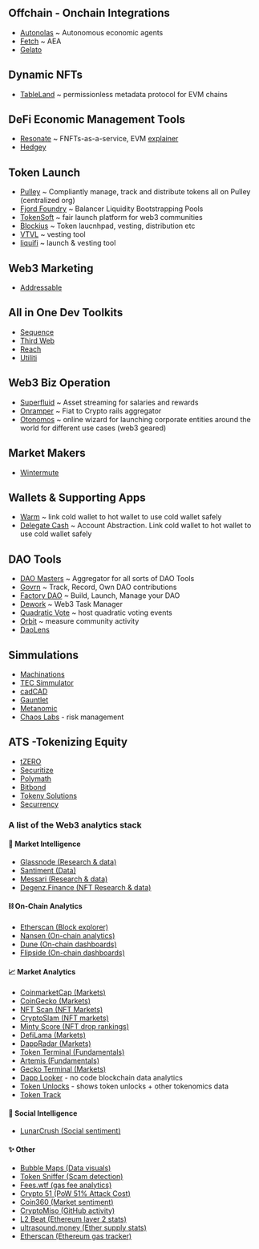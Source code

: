 ## Offchain - Onchain Integrations

- [Autonolas](https://www.autonolas.network/) ~ Autonomous economic agents
- [Fetch](https://fetch.ai/) ~ AEA
- [Gelato](https://www.gelato.network/)

## Dynamic NFTs

- [TableLand](https://tableland.xyz/) ~ permissionless metadata protocol for EVM chains

## DeFi Economic Management Tools

- [Resonate](https://www.resonate.finance/) ~ FNFTs-as-a-service, EVM [explainer](https://revestfinance.medium.com/resonate-launch-details-54d2042de9a5)
- [Hedgey](https://hedgey.finance/)

## Token Launch

- [Pulley](https://pulley.com/products/crypto) ~ Compliantly manage, track and distribute tokens all on Pulley (centralized org)
- [Fjord Foundry](https://fjordfoundry.com/) ~ Balancer Liquidity Bootstrapping Pools
- [TokenSoft](https://www.tokensoft.io/) ~ fair launch platform for web3 communities
- [Blockius](https://blockius.io/) ~ Token laucnhpad, vesting, distribution etc
- [VTVL](https://vtvl.io/) ~ vesting tool
- [liquifi](https://www.liquifi.finance/) ~ launch & vesting tool

## Web3 Marketing

- [Addressable](https://www.addressable.io/)


## All in One Dev Toolkits

- [Sequence](https://sequence.xyz/)
- [Third Web](https://thirdweb.com/)
- [Reach](https://www.reach.sh/)
- [Utiliti](https://www.utiliti.ai/)


## Web3 Biz Operation

- [Superfluid](https://www.superfluid.finance/) ~ Asset streaming for salaries and rewards
- [Onramper](https://onramper.com/) ~ Fiat to Crypto rails aggregator
- [Otonomos](https://otonomos.com/) ~ online wizard for launching corporate entities around the world for different use cases (web3 geared)

## Market Makers

- [Wintermute](https://www.wintermute.com/)


## Wallets & Supporting Apps

- [Warm](https://warm.xyz) ~ link cold wallet to hot wallet to use cold wallet safely
- [Delegate Cash](https://delegate.cash/) ~ Account Abstraction. Link cold wallet to hot wallet to use cold wallet safely

## DAO Tools

- [DAO Masters](https://www.daomasters.xyz/) ~ Aggregator for all sorts of DAO Tools
- [Govrn](https://linktr.ee/Govrn) ~ Track, Record, Own DAO contributions
- [Factory DAO](https://www.factorydao.xyz/) ~ Build, Launch, Manage your DAO
- [Dework](https://dework.xyz/) ~ Web3 Task Manager
- [Quadratic Vote](https://quadraticvote.co/) ~ host quadratic voting events
- [Orbit](https://orbit.love/) ~ measure community activity
- [DaoLens](https://www.daolens.com/blog)

## Simmulations

- [Machinations](https://machinations.io/)
- [TEC Simmulator](https://config.tecommons.org/config/1)
- [cadCAD](https://cadcad.org/)
- [Gauntlet](https://gauntlet.network/)
- [Metanomic](https://www.metanomic.net/)
- [Chaos Labs](https://chaoslabs.xyz/) - risk management

## ATS -Tokenizing Equity

- [tZERO](https://www.tzero.com/)    
- [Securitize](https://securitize.io/)    
- [Polymath](https://polymath.network/)    
- [Bitbond](https://www.bitbond.com/)    
- [Tokeny Solutions](https://tokeny.com/)        
- [Securrency](https://securrency.com/)

### A list of the Web3 analytics stack 

#### 🧠 Market Intelligence
- [Glassnode (Research & data)](https://lnkd.in/e5t97RCE)
- [Santiment (Data)](https://santiment.net/)
- [Messari (Research & data)](https://lnkd.in/eZDnsMbK)
- [Degenz.Finance (NFT Research & data)](https://www.degenz.finance/)

#### ⛓️ On-Chain Analytics
- [Etherscan (Block explorer)](https://etherscan.io/)
- [Nansen (On-chain analytics)](https://pro.nansen.ai/)
- [Dune (On-chain dashboards)](https://lnkd.in/ewWeyvWV)
- [Flipside (On-chain dashboards)](https://lnkd.in/egzFUiem)

#### 📈 Market Analytics
- [CoinmarketCap (Markets)](https://coinmarketcap.com/)
- [CoinGecko (Markets)](https://www.coingecko.com/)
- [NFT Scan (NFT Markets)](https://www.nftscan.com/)
- [CryptoSlam (NFT markets)](https://www.cryptoslam.io/)
- [Minty Score (NFT drop rankings)](https://mintyscore.com/)
- [DefiLama (Markets)](https://defillama.com/)
- [DappRadar (Markets)](https://dappradar.com/)
- [Token Terminal (Fundamentals)](https://lnkd.in/eKgFJSSw)
- [Artemis (Fundamentals)](https://www.artemis.xyz/)
- [Gecko Terminal (Markets)](https://lnkd.in/e6vUCWzM)
- [Dapp Looker](https://dapplooker.com/) - no code blockchain data analytics
- [Token Unlocks](https://token.unlocks.app/) - shows token unlocks + other tokenomics data
- [Token Track](https://tokentrack.co/)

#### 👥 Social Intelligence
- [LunarCrush (Social sentiment)](https://lnkd.in/e4tguvjg)

#### ✨ Other
- [Bubble Maps (Data visuals)](https://lnkd.in/ensh6PD5)
- [Token Sniffer (Scam detection)](https://tokensniffer.com/)
- [Fees.wtf (gas fee analytics)](https://fees.wtf/#/)
- [Crypto 51 (PoW 51% Attack Cost)](https://www.crypto51.app/)
- [Coin360 (Market sentiment)](https://coin360.com/)
- [CryptoMiso (GitHub activity)](https://lnkd.in/egf9WrRg)
- [L2 Beat (Ethereum layer 2 stats)](https://lnkd.in/eaS94Xfm)
- [ultrasound.money (Ether supply stats)](https://ultrasound.money/)
- [Etherscan (Ethereum gas tracker)](https://lnkd.in/eRHJPhAv)

